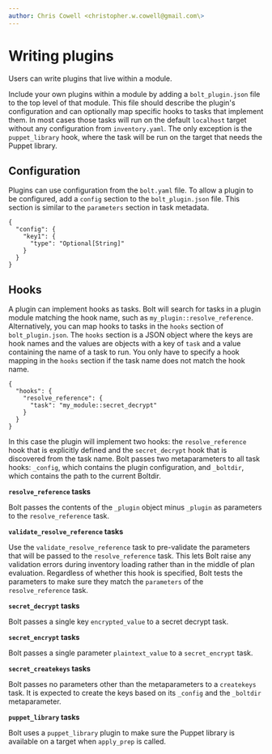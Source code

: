 ```yaml
---
author: Chris Cowell <christopher.w.cowell@gmail.com\>
---
```


# Writing plugins

Users can write plugins that live within a module.

Include your own plugins within a module by adding a `bolt_plugin.json` file to the top level of that module. This file should describe the plugin's configuration and can optionally map specific hooks to tasks that implement them. In most cases those tasks will run on the default `localhost` target without any configuration from `inventory.yaml`. The only exception is the `puppet_library` hook, where the task will be run on the target that needs the Puppet library.

## Configuration

Plugins can use configuration from the `bolt.yaml` file. To allow a plugin to be configured, add a `config` section to the `bolt_plugin.json` file. This section is similar to the `parameters` section in task metadata.

```
{ 
  "config": {
    "key1": {
      "type": "Optional[String]" 
    } 
  } 
} 
```

## Hooks

A plugin can implement hooks as tasks. Bolt will search for tasks in a plugin module matching the hook name, such as `my_plugin::resolve_reference`. Alternatively, you can map hooks to tasks in the `hooks` section of `bolt_plugin.json`. The `hooks` section is a JSON object where the keys are hook names and the values are objects with a key of `task` and a value containing the name of a task to run. You only have to specify a hook mapping in the `hooks` section if the task name does not match the hook name.

```
{
  "hooks": {
    "resolve_reference": {
      "task": "my_module::secret_decrypt"
    }
  }
}
```

In this case the plugin will implement two hooks: the `resolve_reference` hook that is explicitly defined and the `secret_decrypt` hook that is discovered from the task name. Bolt passes two metaparameters to all task hooks: `_config`, which contains the plugin configuration, and `_boltdir`, which contains the path to the current Boltdir.

**`resolve_reference` tasks**

Bolt passes the contents of the `_plugin` object minus `_plugin` as parameters to the `resolve_reference` task.

**`validate_resolve_reference` tasks**

Use the `validate_resolve_reference` task to pre-validate the parameters that will be passed to the `resolve_reference` task. This lets Bolt raise any validation errors during inventory loading rather than in the middle of plan evaluation. Regardless of whether this hook is specified, Bolt tests the parameters to make sure they match the `parameters` of the `resolve_reference` task.

**`secret_decrypt` tasks**

Bolt passes a single key `encrypted_value` to a secret decrypt task.

**`secret_encrypt` tasks**

Bolt passes a single parameter `plaintext_value` to a `secret_encrypt` task.

**`secret_createkeys` tasks**

Bolt passes no parameters other than the metaparameters to a `createkeys` task. It is expected to create the keys based on its `_config` and the `_boltdir` metaparameter.

**`puppet_library` tasks**

Bolt uses a `puppet_library` plugin to make sure the Puppet library is available on a target when `apply_prep` is called.

